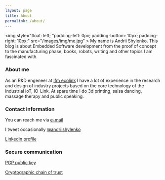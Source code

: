 ```yaml
---
layout: page
title: About
permalink: /about/
---
```


<img style="float: left; "padding-left: 0px; padding-bottom: 10px; padding-right: 10px;" src="/images/img/me.jpg" > My name is Andrii Shylenko. This blog is about Embedded Software development from the proof of concept to the manufacturing phase, books, robots, writing and other topics I am fascinated with.


### About me

As an R&D engeneer at [ifm ecolink](https://www.ifm.com) I have a lot of experience in the research and design of industry projects based on the core technology of the Industrial IoT, IO-Link. 
At spare time I do 3d printing, salsa dancing, massage therapy and public speaking.

### Contact information
You can reach me via [e-mail](mailto:andrii@shylenko.com)

I tweet occasionally [@andriishylenko](https://twitter.com/AndriiShylenko)

[Linkedin profile](https://www.linkedin.com/in/andrewshylenko/)

### Secure communication
[PGP public key](/publickey/)

[Cryptographic chain of trust](https://keybase.io/shylenko)
